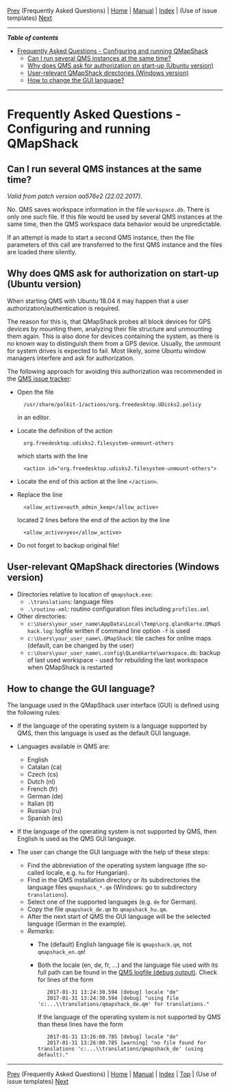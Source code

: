 [Prev](DocFaq) (Frequently Asked Questions) | [Home](Home) | [Manual](DocMain) | [Index](AxAdvIndex) | (Use of issue templates) [Next](DocFaqProjectSite)
- - -

***Table of contents***

* [Frequently Asked Questions - Configuring and running QMapShack](#frequently-asked-questions---configuring-and-running-qmapshack)
    * [Can I run several QMS instances at the same time?](#can-i-run-several-qms-instances-at-the-same-time)
    * [Why does QMS ask for authorization on start-up (Ubuntu version)](#why-does-qms-ask-for-authorization-on-start-up-ubuntu-version)
    * [User-relevant QMapShack directories (Windows version)](#user-relevant-qmapshack-directories-windows-version)
    * [How to change the GUI language?](#how-to-change-the-gui-language)

* * * * * * * * * *
 
 
# Frequently Asked Questions - Configuring and running QMapShack

## Can I run several QMS instances at the same time?


_Valid from patch version aa576e2 (22.02.2017)._ 

No. QMS saves workspace information in the file `workspace.db`. There is only one such
file. If this file would be used by several QMS instances at the same time, then the 
QMS workspace data behavior would be unpredictable.

If an attempt is made to start a second QMS instance, then the file parameters of this call are transferred to the first QMS instance
and the files are loaded there silently.

## Why does QMS ask for authorization on start-up (Ubuntu version)

When starting QMS with Ubuntu 18.04 it may happen that a user authorization/authentication is required.

The reason for this is, that QMapShack probes all block devices for GPS devices by mounting them, analyzing their file structure and unmounting them again. This is also done for devices containing the system, as there is no known way to distinguish them from a GPS device. Usually, the unmount for system drives is expected to fail. Most likely, some Ubuntu window managers interfere and ask for authorization.  

The following approach for avoiding this authorization was recommended in the [QMS issue tracker](https://github.com/Maproom/qmapshack/issues/156):

* Open the file 

        /usr/share/polkit-1/actions/org.freedesktop.UDisks2.policy
      
    in an editor.
    
* Locate the definition of the action 

        org.freedesktop.udisks2.filesystem-unmount-others
      
    which starts with the line 

        <action id="org.freedesktop.udisks2.filesystem-unmount-others">
    
* Locate the end of this action at the line `</action>`.
* Replace the line 

        <allow_active>auth_admin_keep</allow_active> 
    
    located 2 lines before the end of the action by the line 
  
        <allow_active>yes</allow_active> 

* Do not forget to backup original file!

## User-relevant QMapShack directories (Windows version)

* Directories relative to location of `qmapshack.exe`:
    * `.\translations`: language files
    * `.\routino-xml`: routino configuration files including `profiles.xml`
* Other directories:
    * `c:\Users\your_user_name\AppData\Local\Temp\org.qlandkarte.QMapShack.log`: logfile written if command line option
      `-f` is used
    * `c:\Users\your_user_name\.QMapShack`: tile caches for online maps (default, can be changed by the user)
    * `c:\Users\your_user_name\.config\QLandkarte\workspace.db`: backup of last used workspace - used for rebuilding the last workspace when QMapShack is restarted

## How to change the GUI language?

The language used in the QMapShack user interface (GUI) is defined using the following rules:

* If the language of the operating system is a language supported by QMS, then this language is used as the default GUI language.
* Languages available in QMS are:
    * English 
    * Catalan (ca)    
    * Czech  (cs)    
    * Dutch (nl)    
    * French (fr)    
    * German (de)
    * Italian (it) 
    * Russian (ru)
    * Spanish (es)
 
* If the language of the operating system is not supported by QMS, then English is used as the QMS GUI language.
* The user can change the GUI language with the help of these steps:
    * Find the abbreviation of the operating system language (the so-called locale, e.g. `hu` for Hungarian).
    * Find in the QMS installation directory or its subdirectories the language files `qmapshack_*.qm` 
      (Windows: go to subdirectory `translations`).
    * Select one of the supported languages (e.g. `de` for German).
    * Copy the file `qmapshack_de.qm` to `qmapshack_hu.qm`.
    * After the next start of QMS the GUI language will be the selected language (German in the example).
    * _Remarks:_ 
        * The (default) English language file is `qmapshack.qm`, not `qmapshack_en.qm`! 
        * Both the locale (en, de, fr, ...) and the language file used with its full path can be  found in the [QMS logfile (debug output)](DocCmdOptions "Use of QMS logfile"). Check for lines of the form
    
                 2017-01-31 13:24:30.594 [debug] locale "de"    
                 2017-01-31 13:24:30.594 [debug] "using file 'c:...\\translations/qmapshack_de.qm' for translations."
     
            If the language of the operating system is not supported by QMS than these lines have the form
     
                 2017-01-31 13:26:00.785 [debug] locale "de"
                 2017-01-31 13:26:00.785 [warning] "no file found for translations 'c:...\\translations/qmapshack_de' (using default)."


- - -
[Prev](DocFaq) (Frequently Asked Questions) | [Home](Home) | [Manual](DocMain) | [Index](AxAdvIndex) | [Top](#) | (Use of issue templates) [Next](DocFaqProjectSite)
